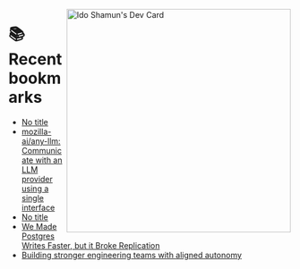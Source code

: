 <a href="https://app.daily.dev/idoshamun"><img src="https://api.daily.dev/devcards/v2/28849d86070e4c099c877ab6837c61f0.png?type=default&r=auy" align="right" width="400" alt="Ido Shamun's Dev Card"/></a>

# 📚 Recent bookmarks
<!-- BOOKMARKS:START -->
- [No title](https://app.daily.dev/posts/8WAmYAm93?utm_source=rss&utm_medium=bookmarks&utm_campaign=28849d86070e4c099c877ab6837c61f0)
- [mozilla-ai/any-llm: Communicate with an LLM provider using a single interface](https://app.daily.dev/posts/HgA5H7fv0?utm_source=rss&utm_medium=bookmarks&utm_campaign=28849d86070e4c099c877ab6837c61f0)
- [No title](https://app.daily.dev/posts/STTtxq0QK?utm_source=rss&utm_medium=bookmarks&utm_campaign=28849d86070e4c099c877ab6837c61f0)
- [We Made Postgres Writes Faster, but it Broke Replication](https://app.daily.dev/posts/qGOLhdaq0?utm_source=rss&utm_medium=bookmarks&utm_campaign=28849d86070e4c099c877ab6837c61f0)
- [Building stronger engineering teams with aligned autonomy](https://app.daily.dev/posts/j7cJAGo5l?utm_source=rss&utm_medium=bookmarks&utm_campaign=28849d86070e4c099c877ab6837c61f0)
<!-- BOOKMARKS:END -->
